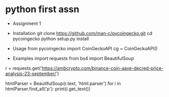 # python first assn
- Assignment 1

- Installation git clone https://github.com/man-c/pycoingecko.git cd pycoingecko python setup.py install

- Usage from pycoingecko import CoinGeckoAPI cg = CoinGeckoAPI()

- Examples
import requests
from bs4 import BeautifulSoup

r = requests.get('https://ambcrypto.com/binance-coin-aave-decred-price-analysis-23-september/')


htmlParser = BeautifulSoup(r.text, 'html.parser')
for i in htmlParser.find_all('p'):
    print(i.get_text())
